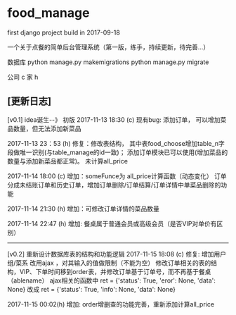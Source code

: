 # food_manage
first django project build in 2017-09-18

一个关于点餐的简单后台管理系统（第一版，练手，持续更新，待完善...）

数据库
python manage.py makemigrations
python manage.py migrate

公司 c
家   h

[更新日志]
------------------------------------------
[v0.1]
idea诞生--》 初版
2017-11-13 18:30 (c)
现有bug: 添加订单， 可以增加菜品数量，但无法添加新菜品

2017-11-13 23：53 (h)
修复：修改表结构， 其中表food_choose增加table_n字段做唯一识别(与table_manage的id一致)；
     添加订单模块已可以使用(增加菜品的数量与添加新菜品都正常)。 未计算all_price

2017-11-14 18:00 (c)
增加：someFunce为 all_price计算函数（动态变化）
     订单分成未结账订单和历史订单，增加订单删除/订单结算/订单详情中单菜品删除的功能

2017-11-14 21:30 (h)
增加：可修改订单详情的菜品数量

2017-11-14 22:47 (h)
增加: 餐桌属于普通会员或高级会员（是否VIP对单价有区别）

----------------------------------------
[v0.2]
重新设计数据库表的结构和功能逻辑
2017-11-15 18:08 (c)
修复: 增加用户组/菜系 改用ajax ，对其输入的值做限制（不能为空）
      修改订单相关的表的结构，VIP、下单时间移到order表，并修改订单基于订单号，而不再基于餐桌（ablename）
      ajax相关的函数中 ret = {'status': True, 'eror': None, 'data': None} 改成 ret = {'status': True, 'info': None, 'data': None}

2017-11-15 00:02(h)
增加: order增删查的功能完善，重新添加计算all_price

